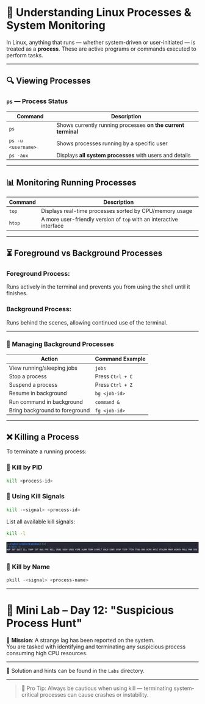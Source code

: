 # 🧠 Understanding Linux Processes & System Monitoring

In Linux, anything that runs — whether system-driven or user-initiated — is treated as a **process**. These are active programs or commands executed to perform tasks.

---

## 🔍 Viewing Processes

### `ps` — Process Status

| Command               | Description |
|----------------------|-------------|
| `ps`                 | Shows currently running processes **on the current terminal** |
| `ps -u <username>`   | Shows processes running by a specific user |
| `ps -aux`            | Displays **all system processes** with users and details |

---

## 📊 Monitoring Running Processes

| Command   | Description |
|-----------|-------------|
| `top`     | Displays real-time processes sorted by CPU/memory usage |
| `htop`    | A more user-friendly version of `top` with an interactive interface |

---

## ⏳ Foreground vs Background Processes

### Foreground Process:
Runs actively in the terminal and prevents you from using the shell until it finishes.

### Background Process:
Runs behind the scenes, allowing continued use of the terminal.

---

### 🔄 Managing Background Processes

| Action                       | Command Example |
|-----------------------------|-----------------|
| View running/sleeping jobs  | `jobs`          |
| Stop a process              | Press `Ctrl + C`|
| Suspend a process           | Press `Ctrl + Z`|
| Resume in background        | `bg <job-id>`   |
| Run command in background   | `command &`     |
| Bring background to foreground | `fg <job-id>` |

---

## ❌ Killing a Process

To terminate a running process:

### 🔪 Kill by PID

```bash
kill <process-id>
```

### 🔫 Using Kill Signals

```bash
kill -<signal> <process-id>
```

List all available kill signals:

```bash
kill -l
```

<img src="Assets/kill-signal.png" alt="Kill-signals"/>

### 🔎 Kill by Name

```bash
pkill -<signal> <process-name>
```

---

# 🧪 Mini Lab – Day 12: "Suspicious Process Hunt"

🎯 **Mission**: A strange lag has been reported on the system.  
You are tasked with identifying and terminating any suspicious process consuming high CPU resources.

---

📁 Solution and hints can be found in the `Labs` directory.

---

> 🧠 Pro Tip: Always be cautious when using kill — terminating system-critical processes can cause crashes or instability.
